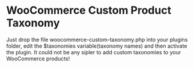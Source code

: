 WooCommerce Custom Product Taxonomy
===================================

Just drop the file woocommerce-custom-taxonomy.php into your plugins folder, edit the $taxonomies variable(taxonomy names) and then activate the plugin. It could not be any sipler to add custom taxonomies to your WooCommerce products!
